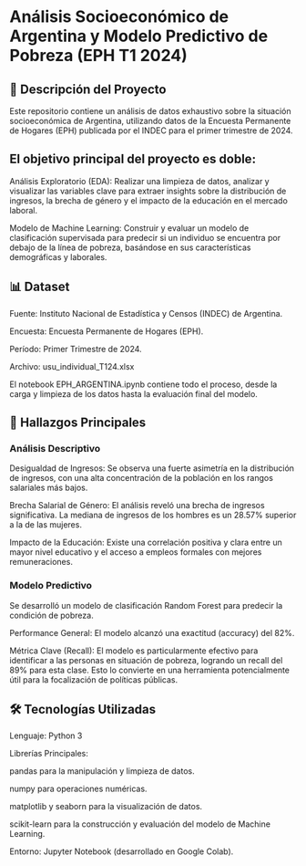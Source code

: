 # Análisis Socioeconómico de Argentina y Modelo Predictivo de Pobreza (EPH T1 2024)
## 📜 Descripción del Proyecto
Este repositorio contiene un análisis de datos exhaustivo sobre la situación socioeconómica de Argentina, utilizando datos de la Encuesta Permanente de Hogares (EPH) publicada por el INDEC para el primer trimestre de 2024.

## El objetivo principal del proyecto es doble:

Análisis Exploratorio (EDA): Realizar una limpieza de datos, analizar y visualizar las variables clave para extraer insights sobre la distribución de ingresos, la brecha de género y el impacto de la educación en el mercado laboral.

Modelo de Machine Learning: Construir y evaluar un modelo de clasificación supervisada para predecir si un individuo se encuentra por debajo de la línea de pobreza, basándose en sus características demográficas y laborales.

## 📊 Dataset
Fuente: Instituto Nacional de Estadística y Censos (INDEC) de Argentina.

Encuesta: Encuesta Permanente de Hogares (EPH).

Período: Primer Trimestre de 2024.

Archivo: usu_individual_T124.xlsx

El notebook EPH_ARGENTINA.ipynb contiene todo el proceso, desde la carga y limpieza de los datos hasta la evaluación final del modelo.

## 🚀 Hallazgos Principales
### Análisis Descriptivo
Desigualdad de Ingresos: Se observa una fuerte asimetría en la distribución de ingresos, con una alta concentración de la población en los rangos salariales más bajos.

Brecha Salarial de Género: El análisis reveló una brecha de ingresos significativa. La mediana de ingresos de los hombres es un 28.57% superior a la de las mujeres.

Impacto de la Educación: Existe una correlación positiva y clara entre un mayor nivel educativo y el acceso a empleos formales con mejores remuneraciones.

### Modelo Predictivo
Se desarrolló un modelo de clasificación Random Forest para predecir la condición de pobreza.

Performance General: El modelo alcanzó una exactitud (accuracy) del 82%.

Métrica Clave (Recall): El modelo es particularmente efectivo para identificar a las personas en situación de pobreza, logrando un recall del 89% para esta clase. Esto lo convierte en una herramienta potencialmente útil para la focalización de políticas públicas.

## 🛠️ Tecnologías Utilizadas
Lenguaje: Python 3

Librerías Principales:

pandas para la manipulación y limpieza de datos.

numpy para operaciones numéricas.

matplotlib y seaborn para la visualización de datos.

scikit-learn para la construcción y evaluación del modelo de Machine Learning.

Entorno: Jupyter Notebook (desarrollado en Google Colab).
